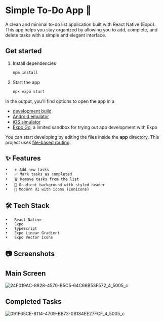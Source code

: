 # Simple To-Do App 👋

A clean and minimal to-do list application built with React Native (Expo).
This app helps you stay organized by allowing you to add, complete, and delete tasks with a simple and elegant interface.

## Get started

1. Install dependencies

   ```bash
   npm install
   ```

2. Start the app

   ```bash
   npx expo start
   ```

In the output, you'll find options to open the app in a

- [development build](https://docs.expo.dev/develop/development-builds/introduction/)
- [Android emulator](https://docs.expo.dev/workflow/android-studio-emulator/)
- [iOS simulator](https://docs.expo.dev/workflow/ios-simulator/)
- [Expo Go](https://expo.dev/go), a limited sandbox for trying out app development with Expo

You can start developing by editing the files inside the **app** directory. This project uses [file-based routing](https://docs.expo.dev/router/introduction).

## ✨ Features
	•	➕ Add new tasks
	•	✅ Mark tasks as completed
	•	🗑️ Remove tasks from the list
	•	🎨 Gradient background with styled header
	•	📱 Modern UI with icons (Ionicons)

## 🛠️ Tech Stack
	•	React Native
	•	Expo
	•	TypeScript
	•	Expo Linear Gradient
	•	Expo Vector Icons

## 📷 Screenshots

   ## Main Screen
![24F019AC-8828-4570-B5C5-64C66B53F572_4_5005_c](https://github.com/user-attachments/assets/7c06a377-33c7-46e2-be74-c0b9e0c7decc)

   ## Completed Tasks 
![091F65CE-8114-4709-BB73-0B184EE27FCF_4_5005_c](https://github.com/user-attachments/assets/3174d2d0-aa79-4b54-8a62-cbafc2791aa4)
